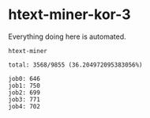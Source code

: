 # htext-miner-kor-3

Everything doing here is automated.

```
htext-miner

total: 3568/9855 (36.204972095383056%)

job0: 646
job1: 750
job2: 699
job3: 771
job4: 702
```